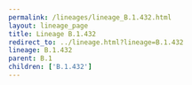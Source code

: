```yaml
---
permalink: /lineages/lineage_B.1.432.html
layout: lineage_page
title: Lineage B.1.432
redirect_to: ../lineage.html?lineage=B.1.432
lineage: B.1.432
parent: B.1
children: ['B.1.432']
---
```

